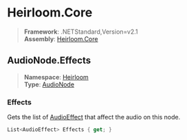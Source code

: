 # Heirloom.Core

> **Framework**: .NETStandard,Version=v2.1  
> **Assembly**: [Heirloom.Core][0]  

## AudioNode.Effects

> **Namespace**: [Heirloom][0]  
> **Type**: [AudioNode][1]  

### Effects

Gets the list of [AudioEffect][2] that affect the audio on this node.

```cs
List<AudioEffect> Effects { get; }
```

[0]: ../Heirloom.Core.md
[1]: Heirloom.AudioNode.md
[2]: Heirloom.AudioEffect.md
